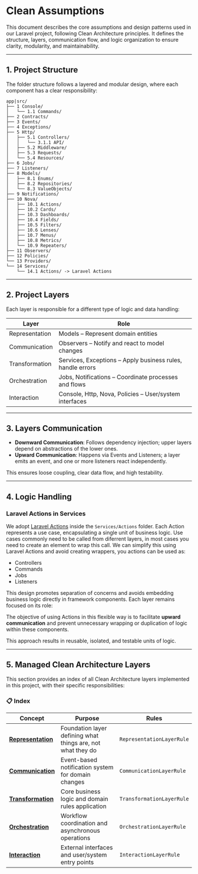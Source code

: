# Clean Assumptions

This document describes the core assumptions and design patterns used in our Laravel project, following Clean Architecture principles. It defines the structure, layers, communication flow, and logic organization to ensure clarity, modularity, and maintainability.

---

## 1. Project Structure

The folder structure follows a layered and modular design, where each component has a clear responsibility:

```
app|src/
├── 1 Console/
│   └── 1.1 Commands/
├── 2 Contracts/
├── 3 Events/
├── 4 Exceptions/
├── 5 Http/
│   ├── 5.1 Controllers/
│   │   └── 3.1.1 API/
│   ├── 5.2 Middleware/
│   ├── 5.3 Requests/
│   └── 5.4 Resources/
├── 6 Jobs/
├── 7 Listeners/
├── 8 Models/
│   ├── 8.1 Enums/
│   ├── 8.2 Repositories/
│   └── 8.3 ValueObjects/
├── 9 Notifications/
├── 10 Nova/
│   ├── 10.1 Actions/
│   ├── 10.2 Cards/
│   ├── 10.3 Dashboards/
│   ├── 10.4 Fields/
│   ├── 10.5 Filters/
│   ├── 10.6 Lenses/
│   ├── 10.7 Menus/
│   ├── 10.8 Metrics/
│   └── 10.9 Repeaters/
├── 11 Observers/
├── 12 Policies/
└── 13 Providers/
└── 14 Services/
    └── 14.1 Actions/ -> Laravel Actions
```

---

## 2. Project Layers

Each layer is responsible for a different type of logic and data handling:

| Layer          | Role                                                       |
| -------------- | ---------------------------------------------------------- |
| Representation | Models – Represent domain entities                         |
| Communication  | Observers – Notify and react to model changes              |
| Transformation | Services, Exceptions – Apply business rules, handle errors |
| Orchestration  | Jobs, Notifications – Coordinate processes and flows       |
| Interaction    | Console, Http, Nova, Policies – User/system interfaces     |

---

## 3. Layers Communication

- **Downward Communication**: Follows dependency injection; upper layers depend on abstractions of the lower ones.
- **Upward Communication**: Happens via Events and Listeners; a layer emits an event, and one or more listeners react independently.

This ensures loose coupling, clear data flow, and high testability.

---

## 4. Logic Handling

### Laravel Actions in Services

We adopt [Laravel Actions](https://github.com/lorisleiva/laravel-actions) inside the `Services/Actions` folder. Each Action represents a use case, encapsulating a single unit of business logic. Use cases commonly need to be called from diferrent layers, in most cases you need to create an element to wrap this call. We can simplify this using Laravel Actions and avoid creating wrappers, you actions can be used as:

- Controllers
- Commands
- Jobs
- Listeners

This design promotes separation of concerns and avoids embedding business logic directly in framework components. Each layer remains focused on its role:

The objective of using Actions in this flexible way is to facilitate **upward communication** and prevent unnecessary wrapping or duplication of logic within these components.

This approach results in reusable, isolated, and testable units of logic.

---

## 5. Managed Clean Architecture Layers

This section provides an index of all Clean Architecture layers implemented in this project, with their specific responsibilities:

### 📋 Index

| Concept | Purpose | Rules |
|-------|---------------------|----------------|
| **[Representation](./Representation/documentation.md)** | Foundation layer defining what things are, not what they do | `RepresentationLayerRule` |
| **[Communication](./Communication/documentation.md)** | Event-based notification system for domain changes | `CommunicationLayerRule` |
| **[Transformation](./Transformation/documentation.md)** | Core business logic and domain rules application | `TransformationLayerRule` |
| **[Orchestration](./Orchestration/documentation.md)** | Workflow coordination and asynchronous operations | `OrchestrationLayerRule` |
| **[Interaction](./Interaction/documentation.md)** | External interfaces and user/system entry points | `InteractionLayerRule` |